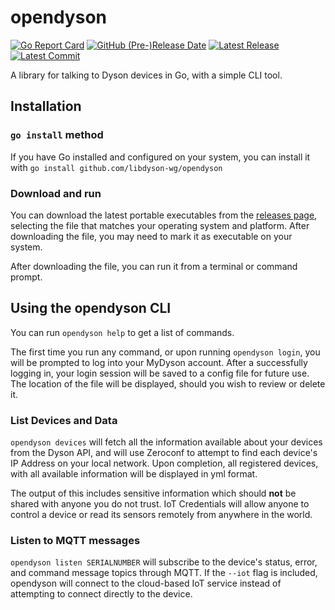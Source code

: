 # opendyson

[![Go Report Card](https://goreportcard.com/badge/github.com/libdyson-wg/opendyson)](https://goreportcard.com/report/github.com/libdyson-wg/opendyson)
[![GitHub (Pre-)Release Date](https://img.shields.io/github/release-date-pre/libdyson-wg/opendyson)](https://github.com/libdyson-wg/opendyson/releases/)
[![Latest Release](https://badgen.net/github/release/libdyson-wg/opendyson)](https://github.com/libdyson-wg/opendyson/releases/)
[![Latest Commit](https://badgen.net/github/last-commit/libdyson-wg/opendyson/main)](https://github.com/libdyson-wg/opendyson/commit/HEAD)

A library for talking to Dyson devices in Go, with a simple CLI tool.

## Installation

### `go install` method

If you have Go installed and configured on your system, you can install it with `go install github.com/libdyson-wg/opendyson` 

### Download and run

You can download the latest portable executables from the [releases page](https://github.com/libdyson-wg/opendyson/releases), selecting the
file that matches your operating system and platform. After downloading the file, you may need to mark it as executable on your system.

After downloading the file, you can run it from a terminal or command prompt.

## Using the opendyson CLI

You can run `opendyson help` to get a list of commands.

The first time you run any command, or upon running `opendyson login`, you will be prompted to log into your MyDyson account. After a
successfully logging in, your login session will be saved to a config file for future use. The location of the file will be displayed,
should you wish to review or delete it.

### List Devices and Data

`opendyson devices` will fetch all the information available about your devices from the Dyson API, and will use Zeroconf to attempt to
find each device's IP Address on your local network. Upon completion, all registered devices, with all available information will be
displayed in yml format. 

The output of this includes sensitive information which should **not** be shared with anyone you do not trust. IoT Credentials will allow
anyone to control a device or read its sensors remotely from anywhere in the world.

### Listen to MQTT messages

`opendyson listen SERIALNUMBER` will subscribe to the device's status, error, and command message topics through MQTT. If the `--iot` flag
is included, opendyson will connect to the cloud-based IoT service instead of attempting to connect directly to the device.
